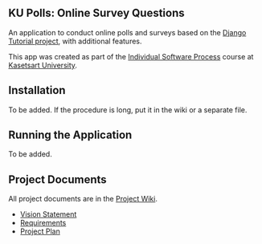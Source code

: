 ## KU Polls: Online Survey Questions 

An application to conduct online polls and surveys based
on the [Django Tutorial project](https://docs.djangoproject.com/en/4.1/intro/tutorial01/), with
additional features.

This app was created as part of the [Individual Software Process](
https://cpske.github.io/ISP) course at [Kasetsart University](https://www.ku.ac.th).

## Installation

To be added. If the procedure is long, put it in the wiki or a separate file.

## Running the Application

To be added.

## Project Documents

All project documents are in the [Project Wiki](../../wiki/Home).

- [Vision Statement](../../wiki/Vision-and-Scope)
- [Requirements](../../wiki/Requirements)
- [Project Plan](../../wiki/Project-Plan)
